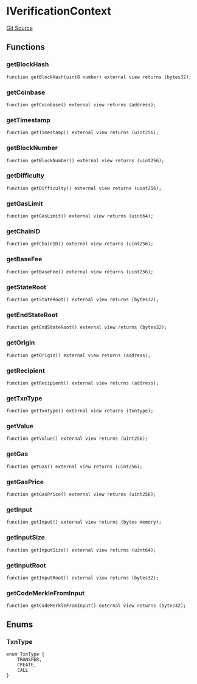 # IVerificationContext
[Git Source](https://github.com/SpecularL2/specular/blob/c54213cfb14aca9d44e839341f672dd978834f68/src/challenge/verifier/IVerificationContext.sol)


## Functions
### getBlockHash


```solidity
function getBlockHash(uint8 number) external view returns (bytes32);
```

### getCoinbase


```solidity
function getCoinbase() external view returns (address);
```

### getTimestamp


```solidity
function getTimestamp() external view returns (uint256);
```

### getBlockNumber


```solidity
function getBlockNumber() external view returns (uint256);
```

### getDifficulty


```solidity
function getDifficulty() external view returns (uint256);
```

### getGasLimit


```solidity
function getGasLimit() external view returns (uint64);
```

### getChainID


```solidity
function getChainID() external view returns (uint256);
```

### getBaseFee


```solidity
function getBaseFee() external view returns (uint256);
```

### getStateRoot


```solidity
function getStateRoot() external view returns (bytes32);
```

### getEndStateRoot


```solidity
function getEndStateRoot() external view returns (bytes32);
```

### getOrigin


```solidity
function getOrigin() external view returns (address);
```

### getRecipient


```solidity
function getRecipient() external view returns (address);
```

### getTxnType


```solidity
function getTxnType() external view returns (TxnType);
```

### getValue


```solidity
function getValue() external view returns (uint256);
```

### getGas


```solidity
function getGas() external view returns (uint256);
```

### getGasPrice


```solidity
function getGasPrice() external view returns (uint256);
```

### getInput


```solidity
function getInput() external view returns (bytes memory);
```

### getInputSize


```solidity
function getInputSize() external view returns (uint64);
```

### getInputRoot


```solidity
function getInputRoot() external view returns (bytes32);
```

### getCodeMerkleFromInput


```solidity
function getCodeMerkleFromInput() external view returns (bytes32);
```

## Enums
### TxnType

```solidity
enum TxnType {
    TRANSFER,
    CREATE,
    CALL
}
```

